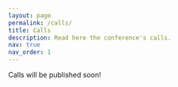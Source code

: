 ```yaml
---
layout: page
permalink: /calls/
title: Calls
description: Read here the conference's calls.
nav: true
nav_order: 1
---
```


Calls will be published soon!
